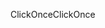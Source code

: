 <span data-ttu-id="d4d0d-101">ClickOnce</span><span class="sxs-lookup"><span data-stu-id="d4d0d-101">ClickOnce</span></span>